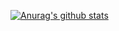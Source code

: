 [![Anurag's github stats](https://github-readme-stats.vercel.app/api?username=dntjr41)](https://github.com/anuraghazra/github-readme-stats)
